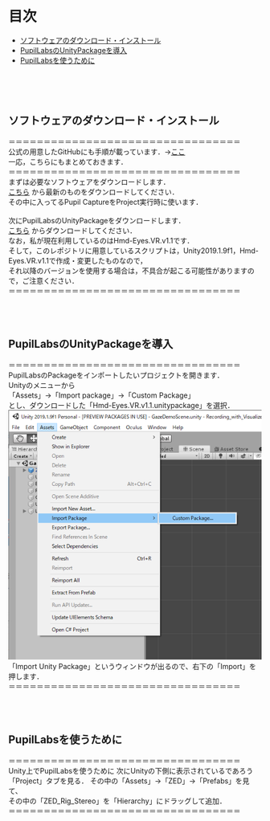# 目次
- [ソフトウェアのダウンロード・インストール](#ソフトウェアのダウンロード・インストール)
- [PupilLabsのUnityPackageを導入](#PupilLabsのUnityPackageを導入) 
- [PupilLabsを使うために](#PupilLabsを使うために)
<br />
<br />
<br />

## ソフトウェアのダウンロード・インストール
＝＝＝＝＝＝＝＝＝＝＝＝＝＝＝＝＝＝＝＝＝＝＝＝＝＝＝＝＝＝＝＝＝<br>
公式の用意したGitHubにも手順が載っています．→[ここ](https://github.com/pupil-labs/hmd-eyes)<br>
一応，こちらにもまとめておきます．<br>
＝＝＝＝＝＝＝＝＝＝＝＝＝＝＝＝＝＝＝＝＝＝＝＝＝＝＝＝＝＝＝＝＝<br>
まずは必要なソフトウェアをダウンロードします．<br>
[こちら](https://github.com/pupil-labs/pupil/releases)
から最新のものをダウンロードしてください．<br>
その中に入ってるPupil CaptureをProject実行時に使います．<br>
<br>
次にPupilLabsのUnityPackageをダウンロードします．<br>
[こちら](https://github.com/pupil-labs/hmd-eyes/releases)
からダウンロードしてください．<br>
なお，私が現在利用しているのはHmd-Eyes.VR.v1.1です．<br>
そして，このレポジトリに用意しているスクリプトは，Unity2019.1.9f1，Hmd-Eyes.VR.v1.1で作成・変更したものなので，<br>
それ以降のバージョンを使用する場合は，不具合が起こる可能性がありますので，ご注意ください．<br>
＝＝＝＝＝＝＝＝＝＝＝＝＝＝＝＝＝＝＝＝＝＝＝＝＝＝＝＝＝＝＝＝＝<br>
<br>
<br>
<br>
## PupilLabsのUnityPackageを導入
＝＝＝＝＝＝＝＝＝＝＝＝＝＝＝＝＝＝＝＝＝＝＝＝＝＝＝＝＝＝＝＝＝<br>
PupilLabsのPackageをインポートしたいプロジェクトを開きます．<br>
Unityのメニューから<br>
「Assets」->「Import package」->「Custom Package」<br>
とし、ダウンロードした「Hmd-Eyes.VR.v1.1.unitypackage」を選択．<br>
![PacageInstall](PacageInstall.PNG)<br>
「Import Unity Package」というウィンドウが出るので、右下の「Import」を押します．<br>
＝＝＝＝＝＝＝＝＝＝＝＝＝＝＝＝＝＝＝＝＝＝＝＝＝＝＝＝＝＝＝＝＝<br>
<br>
<br>
<br>
## PupilLabsを使うために
＝＝＝＝＝＝＝＝＝＝＝＝＝＝＝＝＝＝＝＝＝＝＝＝＝＝＝＝＝＝＝＝＝<br>
Unity上でPupilLabsを使うために
次にUnityの下側に表示されているであろう「Project」タブを見る．
その中の「Assets」->「ZED」->「Prefabs」を見て、<br>
その中の「ZED_Rig_Stereo」を「Hierarchy」にドラッグして追加．<br>
＝＝＝＝＝＝＝＝＝＝＝＝＝＝＝＝＝＝＝＝＝＝＝＝＝＝＝＝＝＝＝＝＝<br>
<br>
<br>
<br>
